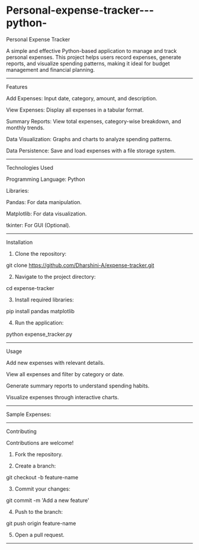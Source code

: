 # Personal-expense-tracker---python-
Personal Expense Tracker

A simple and effective Python-based application to manage and track personal expenses. This project helps users record expenses, generate reports, and visualize spending patterns, making it ideal for budget management and financial planning.


---

Features

Add Expenses: Input date, category, amount, and description.

View Expenses: Display all expenses in a tabular format.

Summary Reports: View total expenses, category-wise breakdown, and monthly trends.

Data Visualization: Graphs and charts to analyze spending patterns.

Data Persistence: Save and load expenses with a file storage system.



---

Technologies Used

Programming Language: Python

Libraries:

Pandas: For data manipulation.

Matplotlib: For data visualization.

tkinter: For GUI (Optional).




---

Installation

1. Clone the repository:



git clone https://github.com/Dharshini-A/expense-tracker.git

2. Navigate to the project directory:



cd expense-tracker

3. Install required libraries:



pip install pandas matplotlib

4. Run the application:



python expense_tracker.py


---

Usage

Add new expenses with relevant details.

View all expenses and filter by category or date.

Generate summary reports to understand spending habits.

Visualize expenses through interactive charts.



---

Sample Expenses:


---

Contributing

Contributions are welcome!

1. Fork the repository.


2. Create a branch:



git checkout -b feature-name

3. Commit your changes:



git commit -m 'Add a new feature'

4. Push to the branch:



git push origin feature-name

5. Open a pull request.




---
